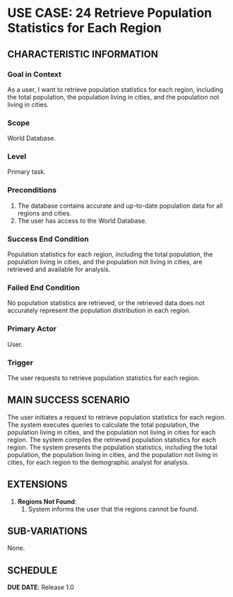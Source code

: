 # USE CASE: 24  Retrieve Population Statistics for Each Region


## CHARACTERISTIC INFORMATION

### Goal in Context

As a user,  I want to retrieve population statistics for each region, including the total population, the population living in cities, and the population not living in cities.

### Scope

World Database.

### Level

Primary task.

### Preconditions

1. The database contains accurate and up-to-date population data for all regions and cities.
2. The user has access to the World Database.


### Success End Condition

Population statistics for each region, including the total population, the population living in cities, and the population not living in cities, are retrieved and available for analysis.

### Failed End Condition

No population statistics are retrieved, or the retrieved data does not accurately represent the population distribution in each region.

### Primary Actor

User.

### Trigger

The user requests to retrieve population statistics for each region.


## MAIN SUCCESS SCENARIO

The user initiates a request to retrieve population statistics for each region.
The system executes queries to calculate the total population, the population living in cities, and the population not living in cities for each region.
The system compiles the retrieved population statistics for each region.
The system presents the population statistics, including the total population, the population living in cities, and the population not living in cities, for each region to the demographic analyst for analysis.

## EXTENSIONS

1. **Regions Not Found**:
    1. System informs the user that the regions cannot be found.


## SUB-VARIATIONS

None.

## SCHEDULE

**DUE DATE**: Release 1.0